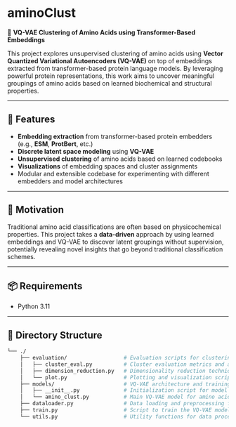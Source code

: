 # aminoClust  
🧬 **VQ-VAE Clustering of Amino Acids using Transformer-Based Embeddings**

This project explores unsupervised clustering of amino acids using **Vector Quantized Variational Autoencoders (VQ-VAE)** on top of embeddings extracted from transformer-based protein language models. By leveraging powerful protein representations, this work aims to uncover meaningful groupings of amino acids based on learned biochemical and structural properties.

---

## 🚀 Features
- **Embedding extraction** from transformer-based protein embedders (e.g., **ESM**, **ProtBert**, etc.)
- **Discrete latent space modeling** using **VQ-VAE**
- **Unsupervised clustering** of amino acids based on learned codebooks
- **Visualizations** of embedding spaces and cluster assignments
- Modular and extensible codebase for experimenting with different embedders and model architectures

---

## 🧠 Motivation
Traditional amino acid classifications are often based on physicochemical properties. This project takes a **data-driven** approach by using learned embeddings and VQ-VAE to discover latent groupings without supervision, potentially revealing novel insights that go beyond traditional classification schemes.

---

## 📦 Requirements
- Python 3.11

---

## 📁 Directory Structure
```bash
└── ./  
    ├── evaluation/                  # Evaluation scripts for clustering performance and visualization
    │   ├── cluster_eval.py          # Cluster evaluation metrics and analysis
    │   ├── dimension_reduction.py   # Dimensionality reduction techniques (e.g., PCA, t-SNE)
    │   └── plot.py                  # Plotting and visualization scripts for embedding spaces and cluster assignments
    ├── models/                      # VQ-VAE architecture and training scripts
    │   ├── __init__.py              # Initialization script for model package
    │   └── amino_clust.py           # Main VQ-VAE model for amino acid clustering
    ├── dataloader.py                # Data loading and preprocessing for amino acid sequences and embeddings
    ├── train.py                     # Script to train the VQ-VAE model
    └── utils.py                     # Utility functions for data processing, evaluation, and visualization
```
